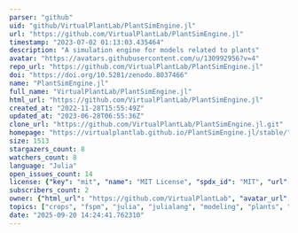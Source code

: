 ```yaml
---
parser: "github"
uid: "github/VirtualPlantLab/PlantSimEngine.jl"
url: "https://github.com/VirtualPlantLab/PlantSimEngine.jl"
timestamp: "2023-07-02 01:13:03.435464"
description: "A simulation engine for models related to plants"
avatar: "https://avatars.githubusercontent.com/u/130992956?v=4"
repo_url: "https://github.com/VirtualPlantLab/PlantSimEngine.jl"
doi: "https://doi.org/10.5281/zenodo.8037466"
name: "PlantSimEngine.jl"
full_name: "VirtualPlantLab/PlantSimEngine.jl"
html_url: "https://github.com/VirtualPlantLab/PlantSimEngine.jl"
created_at: "2022-11-28T15:55:49Z"
updated_at: "2023-06-28T06:55:36Z"
clone_url: "https://github.com/VirtualPlantLab/PlantSimEngine.jl.git"
homepage: "https://virtualplantlab.github.io/PlantSimEngine.jl/stable/"
size: 1513
stargazers_count: 8
watchers_count: 8
language: "Julia"
open_issues_count: 14
license: {"key": "mit", "name": "MIT License", "spdx_id": "MIT", "url": "https://api.github.com/licenses/mit", "node_id": "MDc6TGljZW5zZTEz"}
subscribers_count: 2
owner: {"html_url": "https://github.com/VirtualPlantLab", "avatar_url": "https://avatars.githubusercontent.com/u/130992956?v=4", "login": "VirtualPlantLab", "type": "Organization"}
topics: ["crops", "fspm", "julia", "julialang", "modeling", "plants", "simulation"]
date: "2025-09-20 14:24:41.762310"
---
```


